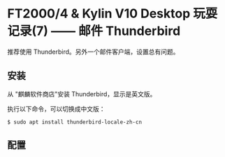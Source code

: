 # FT2000/4 & Kylin V10 Desktop 玩耍记录(7) —— 邮件 Thunderbird

推荐使用 Thunderbird。另外一个邮件客户端，设置总有问题。

## 安装

从 "麒麟软件商店"安装 Thunderbird，显示是英文版。

执行以下命令，可以切换成中文版：

    $ sudo apt install thunderbird-locale-zh-cn
    
## 配置


